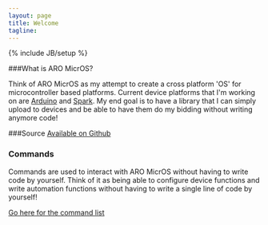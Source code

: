 ```yaml
---
layout: page
title: Welcome 
tagline: 
---
```

{% include JB/setup %}

###What is ARO MicrOS?

Think of ARO MicrOS as my attempt to create a cross platform 'OS' for microcontroller based platforms. Current device platforms that I'm working on are [Arduino](http://arduino.cc) and [Spark](http://spark.io). My end goal is to have a library that I can simply upload to devices and be able to have them do my bidding without writing anymore code!

###Source
[Available on Github](https://github.com/PracticalMaker/ARO-MicrOS)

###  Commands
Commands are used to interact with ARO MicrOS without having to write code by yourself. Think of it as being able to configure device functions and write automation functions without having to write a single line of code by yourself!

[Go here for the command list](/commands.html)
